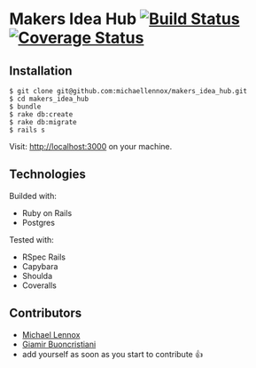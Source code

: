 Makers Idea Hub [![Build Status](https://travis-ci.org/michaellennox/makers_idea_hub.svg?branch=master)](https://travis-ci.org/michaellennox/makers_idea_hub.svg?branch=master) [![Coverage Status](https://coveralls.io/repos/github/michaellennox/makers_idea_hub/badge.svg?branch=master)](https://coveralls.io/github/giamir/makers_idea_hub?branch=master)
=================

Installation
------------

```
$ git clone git@github.com:michaellennox/makers_idea_hub.git
$ cd makers_idea_hub
$ bundle
$ rake db:create
$ rake db:migrate
$ rails s
```
Visit: [http://localhost:3000](http://localhost:3000) on your machine.

Technologies
-------------
Builded with:
- Ruby on Rails
- Postgres

Tested with:
- RSpec Rails
- Capybara
- Shoulda
- Coveralls


Contributors
-------------
* [Michael Lennox](https://github.com/michaellennox)
* [Giamir Buoncristiani](https://github.com/giamir)
* add yourself as soon as you start to contribute 👍
